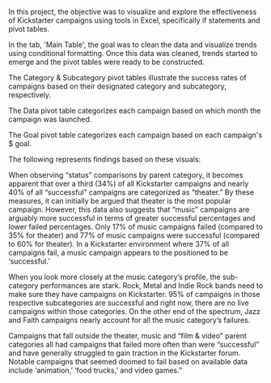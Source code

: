 In this project, the objective was to visualize and explore the effectiveness of Kickstarter campaigns using tools in Excel, specifically if statements and pivot tables.

In the tab, 'Main Table', the goal was to clean the data and visualize trends using conditional formatting. Once this data was cleaned, trends started to emerge and the pivot tables were ready to be constructed.

The Category & Subcategory pivot tables illustrate the success rates of campaigns based on their designated category and subcategory, respectively.

The Data pivot table categorizes each campaign based on which month the campaign was launched. 

The Goal pivot table categorizes each campaign based on each campaign's $ goal.

The following represents findings based on these visuals:

When observing “status” comparisons by parent category, it becomes apparent that over a third (34%) of all Kickstarter campaigns and nearly 40% of all “successful” campaigns are categorized as “theater.”  By these measures, it can initially be argued that theater is the most popular campaign. However, this data also suggests that “music” campaigns are arguably more successful in terms of greater successful percentages and lower failed percentages.  Only 17% of music campaigns failed (compared to 35% for theater) and 77% of music campaigns were successful (compared to 60% for theater). In a Kickstarter environment where 37% of all campaigns fail, a music campaign appears to the positioned to be ‘successful.’ 

When you look more closely at the music category’s profile, the sub-category performances are stark. Rock, Metal and Indie Rock bands need to make sure they have campaigns on Kickstarter. 95% of campaigns in those respective subcategories are successful and right now, there are no live campaigns within those categories. On the other end of the spectrum, Jazz and Faith campaigns nearly account for all the music category’s failures.

Campaigns that fall outside the theater, music and “film & video” parent categories all had campaigns that failed more often than were “successful” and have generally struggled to gain traction in the Kickstarter forum. Notable campaigns that seemed doomed to fail based on available data include ‘animation,’ ‘food trucks,’ and video games.” 





